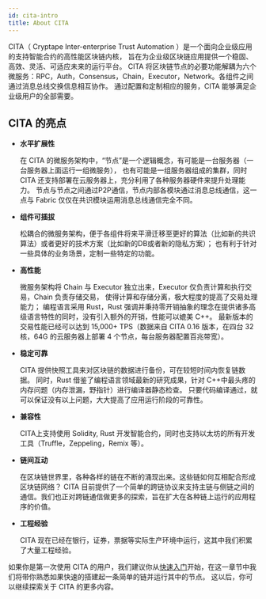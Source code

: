 ```yaml
---
id: cita-intro
title: About CITA
---
```


CITA（ Cryptape Inter-enterprise Trust Automation ）是一个面向企业级应用的支持智能合约的高性能区块链内核， 旨在为企业级区块链应用提供一个稳固、高效、灵活、可适应未来的运行平台。 CITA 将区块链节点的必要功能解耦为六个微服务：RPC，Auth，Consensus，Chain，Executor，Network。各组件之间通过消息总线交换信息相互协作。 通过配置和定制相应的服务，CITA 能够满足企业级用户的全部需要。

## CITA 的亮点

- **水平扩展性**
    
    在 CITA 的微服务架构中，“节点”是一个逻辑概念，有可能是一台服务器（一台服务器上面运行一组微服务）， 也有可能是一组服务器组成的集群，同时 CITA 还支持部署在云服务器上，充分利用了各种服务器硬件来提升处理能力。 节点与节点之间通过P2P通信，节点内部各模块通过消息总线通信，这一点与 Fabric 仅仅在共识模块运用消息总线通信完全不同。

- **组件可插拔**
    
    松耦合的微服务架构，便于各组件将来平滑迁移至更好的算法（比如新的共识算法）或者更好的技术方案（比如新的DB或者新的隐私方案）； 也有利于针对一些具体的业务场景，定制一些特定的功能。

- **高性能**
    
    微服务架构将 Chain 与 Executor 独立出来，Executor 仅负责计算和执行交易，Chain 负责存储交易， 使得计算和存储分离，极大程度的提高了交易处理能力； 编程语言采用 Rust，Rust 强调并秉持零开销抽象的理念在提供诸多高级语言特性的同时，没有引入额外的开销，性能可以媲美 C++。 最新版本的交易性能已经可以达到 15,000+ TPS（数据来自 CITA 0.16 版本，在四台 32 核，64G 的云服务器上部署 4 个节点，每台服务器配置百兆带宽）。

- **稳定可靠**
    
    CITA 提供快照工具来对区块链的数据进行备份，可在较短时间内恢复链数据。 同时，Rust 借鉴了编程语言领域最新的研究成果，针对 C++中最头疼的内存问题（内存泄漏，野指针）进行编译器静态检查。 只要代码编译通过，就可以保证没有以上问题，大大提高了应用运行阶段的可靠性。

- **兼容性**
    
    CITA上支持使用 Solidity, Rust 开发智能合约，同时也支持以太坊的所有开发工具（Truffle，Zeppeling，Remix 等）。

- **链间互动**
    
    在区块链世界里，各种各样的链在不断的涌现出来。这些链如何互相配合形成区块链网络？ CITA 目前提供了一个简单的跨链协议来支持主链与侧链之间的通信。我们也正对跨链通信做更多的探索，旨在扩大在各种链上运行的应用程序的价值。

- **工程经验**
    
    CITA 现在已经在银行，证券，票据等实际生产环境中运行，这其中我们积累了大量工程经验。

如果你是第一次使用 CITA 的用户，我们建议你从[快速入门](./getting-started)开始，在这一章节中我们将带你熟悉如果快速的搭建起一条简单的链并运行其中的节点。 这以后，你可以继续探索关于 CITA 的更多内容。